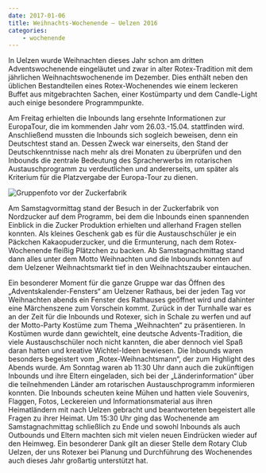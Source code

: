 ```yaml
---
date: 2017-01-06
title: Weihnachts-Wochenende – Uelzen 2016
categories:
    - wochenende
---
```

In Uelzen wurde Weihnachten dieses Jahr schon am dritten Adventswochenende eingeläutet und zwar in alter Rotex-Tradition
mit dem jährlichen Weihnachtswochenende im Dezember. Dies enthält neben den üblichen Bestandteilen eines
Rotex-Wochenendes wie einem leckeren Buffet aus mitgebrachten Sachen, einer Kostümparty und dem Candle-Light auch einige
besondere Programmpunkte.

Am Freitag erhielten die Inbounds lang ersehnte Informationen zur EuropaTour, die im kommenden Jahr vom 26.03.-15.04.
stattfinden wird. Anschließend mussten die Inbounds sich sogleich beweisen, denn ein Deutschtest stand an. Dessen Zweck
war einerseits, den Stand der Deutschkenntnisse nach mehr als drei Monaten zu überprüfen und den Inbounds die zentrale
Bedeutung des Spracherwerbs im rotarischen Austauschprogramm zu verdeutlichen und andererseits, um später als Kriterium
für die Platzvergabe der Europa-Tour zu dienen.

![Gruppenfoto vor der Zuckerfabrik](/img/2016-uelzen.jpg)

Am Samstagvormittag stand der Besuch in der Zuckerfabrik von Nordzucker auf dem Programm, bei dem die Inbounds einen
spannenden Einblick in die Zucker Produktion erhielten und allerhand Fragen stellen konnten. Als kleines Geschenk gab es
für die Austauschschüler je ein Päckchen Kakaopuderzucker, und die Ermunterung, nach dem Rotex-Wochenende fleißig
Plätzchen zu backen. Ab Samstagnachmittag stand dann alles unter dem Motto Weihnachten und die Inbounds konnten auf dem
Uelzener Weihnachtsmarkt tief in den Weihnachtszauber eintauchen.

Ein besonderer Moment für die ganze Gruppe war das Öffnen des „Adventskalender-Fensters“ am Uelzener Rathaus, bei der
jeden Tag vor Weihnachten abends ein Fenster des Rathauses geöffnet wird und dahinter eine Märchenszene zum Vorschein
kommt. Zurück in der Turnhalle war es an der Zeit für die Inbounds und Rotexer, sich in Schale zu werfen und auf der
Motto-Party Kostüme zum Thema „Weihnachten“ zu präsentieren. In Kostümen wurde dann gewichtelt, eine deutsche
Advents-Tradition, die viele Austauschschüler noch nicht kannten, die aber dennoch viel Spaß daran hatten und kreative
Wichtel-Ideen bewiesen. Die Inbounds waren besonders begeistert vom „Rotex-Weihnachtsmann“, der zum Highlight des Abends
wurde. Am Sonntag waren ab 11:30 Uhr dann auch die zukünftigen Inbounds und ihre Eltern eingeladen, sich bei der
„Länderinformation“ über die teilnehmenden Länder am rotarischen Austauschprogramm informieren konnten. Die Inbounds
scheuten keine Mühen und hatten viele Souvenirs, Flaggen, Fotos, Leckereien und Informationsmaterial aus ihren
Heimatländern mit nach Uelzen gebracht und beantworteten begeistert alle Fragen zu ihrer Heimat. Um 15:30 Uhr ging das
Wochenende am Samstagnachmittag schließlich zu Ende und sowohl Inbounds als auch Outbounds und Eltern machten sich mit
vielen neuen Eindrücken wieder auf den Heimweg. Ein besonderer Dank gilt an dieser Stelle dem Rotary Club Uelzen, der
uns Rotexer bei Planung und Durchführung des Wochenendes auch dieses Jahr großartig unterstützt hat.